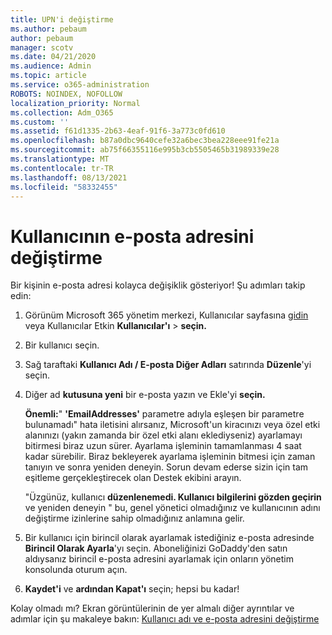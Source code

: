 ```yaml
---
title: UPN'i değiştirme
ms.author: pebaum
author: pebaum
manager: scotv
ms.date: 04/21/2020
ms.audience: Admin
ms.topic: article
ms.service: o365-administration
ROBOTS: NOINDEX, NOFOLLOW
localization_priority: Normal
ms.collection: Adm_O365
ms.custom: ''
ms.assetid: f61d1335-2b63-4eaf-91f6-3a773c0fd610
ms.openlocfilehash: b87a0dbc9640cefe32a6bec3bea228eee91fe21a
ms.sourcegitcommit: ab75f66355116e995b3cb5505465b31989339e28
ms.translationtype: MT
ms.contentlocale: tr-TR
ms.lasthandoff: 08/13/2021
ms.locfileid: "58332455"
---
```

# <a name="change-a-users-email-address"></a>Kullanıcının e-posta adresini değiştirme

Bir kişinin e-posta adresi kolayca değişiklik gösteriyor! Şu adımları takip edin:
  
1. Görünüm Microsoft 365 yönetim merkezi, Kullanıcılar sayfasına [gidin](https://go.microsoft.com/fwlink/p/?linkid=834822) veya Kullanıcılar Etkin **Kullanıcılar'ı** \> **seçin.**
    
2. Bir kullanıcı seçin.
    
3. Sağ taraftaki **Kullanıcı Adı / E-posta Diğer Adları** satırında **Düzenle**'yi seçin.
    
4. Diğer ad **kutusuna yeni** bir e-posta yazın ve Ekle'yi **seçin.**
    
    **Önemli:**" **'EmailAddresses'** parametre adıyla eşleşen bir parametre bulunamadı" hata iletisini alırsanız, Microsoft'un kiracınızı veya özel etki alanınızı (yakın zamanda bir özel etki alanı eklediyseniz) ayarlamayı bitirmesi biraz uzun sürer. Ayarlama işleminin tamamlanması 4 saat kadar sürebilir. Biraz bekleyerek ayarlama işleminin bitmesi için zaman tanıyın ve sonra yeniden deneyin. Sorun devam ederse sizin için tam eşitleme gerçekleştirecek olan Destek ekibini arayın.
    
    "Üzgünüz, kullanıcı **düzenlenemedi. Kullanıcı bilgilerini gözden geçirin** ve yeniden deneyin " bu, genel yönetici olmadığınız ve kullanıcının adını değiştirme izinlerine sahip olmadığınız anlamına gelir.
    
5. Bir kullanıcı için birincil olarak ayarlamak istediğiniz e-posta adresinde **Birincil Olarak Ayarla**'yı seçin. Aboneliğinizi GoDaddy'den satın aldıysanız birincil e-posta adresini ayarlamak için onların yönetim konsolunda oturum açın. 
    
6. **Kaydet'i** ve **ardından Kapat'ı** seçin; hepsi bu kadar!
    
Kolay olmadı mı? Ekran görüntülerinin de yer almalı diğer ayrıntılar ve adımlar için şu makaleye bakın: [Kullanıcı adı ve e-posta adresini değiştirme](https://docs.microsoft.com/microsoft-365/admin/add-users/change-a-user-name-and-email-address)
  

